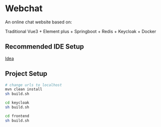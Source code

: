 # Webchat

An online chat website based on:

Traditional Vue3 + Element plus  + Springboot + Redis + Keycloak + Docker

## Recommended IDE Setup

[Idea](https://www.jetbrains.com.cn/idea/)

## Project Setup

```sh
# change urls to localhost
mvn clean install
sh build.sh

cd keycloak
sh build.sh

cd frontend
sh build.sh
```
